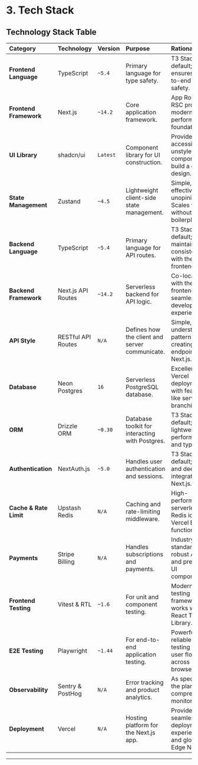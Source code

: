 # 3. Tech Stack

## Technology Stack Table

| Category | Technology | Version | Purpose | Rationale |
| :--- | :--- | :--- | :--- | :--- |
| **Frontend Language** | TypeScript | `~5.4` | Primary language for type safety. | T3 Stack default; ensures end-to-end type safety. |
| **Frontend Framework**| Next.js | `~14.2` | Core application framework. | App Router & RSC provide a modern, performant foundation. |
| **UI Library** | shadcn/ui | `Latest` | Component library for UI construction. | Provides accessible, unstyled components to build a custom design. |
| **State Management** | Zustand | `~4.5` | Lightweight client-side state management. | Simple, effective, and unopinionated. Scales well without boilerplate. |
| **Backend Language** | TypeScript | `~5.4` | Primary language for API routes. | T3 Stack default; maintains consistency with the frontend. |
| **Backend Framework**| Next.js API Routes | `~14.2` | Serverless backend for API logic. | Co-located with the frontend for a seamless developer experience. |
| **API Style** | RESTful API Routes| `N/A` | Defines how the client and server communicate. | Simple, well-understood pattern for creating API endpoints in Next.js. |
| **Database** | Neon Postgres | `16` | Serverless PostgreSQL database. | Excellent for Vercel deployments with features like serverless branching. |
| **ORM** | Drizzle ORM | `~0.30` | Database toolkit for interacting with Postgres. | T3 Stack default; lightweight, performant, and type-safe. |
| **Authentication** | NextAuth.js | `~5.0` | Handles user authentication and sessions. | T3 Stack default; flexible and deeply integrated with Next.js. |
| **Cache & Rate Limit**| Upstash Redis | `N/A` | Caching and rate-limiting middleware. | High-performance, serverless Redis ideal for Vercel Edge functions. |
| **Payments** | Stripe Billing | `N/A` | Handles subscriptions and payments. | Industry standard with robust APIs and pre-built UI components. |
| **Frontend Testing** | Vitest & RTL | `~1.6` | For unit and component testing. | Modern, fast testing framework that works well with React Testing Library. |
| **E2E Testing** | Playwright | `~1.44` | For end-to-end application testing. | Powerful and reliable for testing real user flows across browsers. |
| **Observability** | Sentry & PostHog | `N/A` | Error tracking and product analytics. | As specified in the plan for comprehensive monitoring. |
| **Deployment** | Vercel | `N/A` | Hosting platform for the Next.js app. | Provides a seamless deployment experience and global Edge Network. |

---
